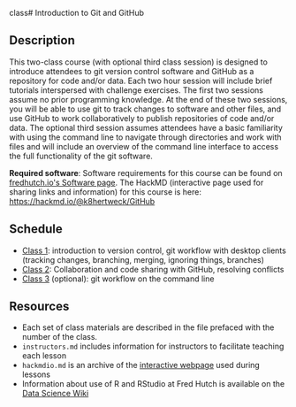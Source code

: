 class# Introduction to Git and GitHub

## Description

This two-class course (with optional third class session) is designed to introduce attendees to git version control software and GitHub as a repository for code and/or data. Each two hour session will include brief tutorials interspersed with challenge exercises. The first two sessions assume no prior programming knowledge. At the end of these two sessions, you will be able to use git to track changes to software and other files, and use GitHub to work collaboratively to publish repositories of code and/or data. The optional third session assumes attendees have a basic familiarity with using the command line to navigate through directories and work with files and will include an overview of the command line interface to access the full functionality of the git software.

**Required software**: Software requirements for this course can be found on [fredhutch.io's Software page](http://www.fredhutch.io/software/#git-and-github). The HackMD (interactive page used for sharing links and information) for this course is here: https://hackmd.io/@k8hertweck/GitHub

## Schedule

* [Class 1](class1.md): introduction to version control, git workflow with desktop clients (tracking changes, branching, merging, ignoring things, branches)
* [Class 2](class2.md): Collaboration and code sharing with GitHub, resolving conflicts
* [Class 3](class3.md) (optional): git workflow on the command line

## Resources

* Each set of class materials are described in the file prefaced with the number of the class.
* `instructors.md` includes information for instructors to facilitate teaching each lesson
* `hackmdio.md` is an archive of the [interactive webpage](https://hackmd.io) used during lessons
* Information about use of R and RStudio at Fred Hutch is available on the [Data Science Wiki](https://sciwiki.fredhutch.org/scicomputing/software_R/)
